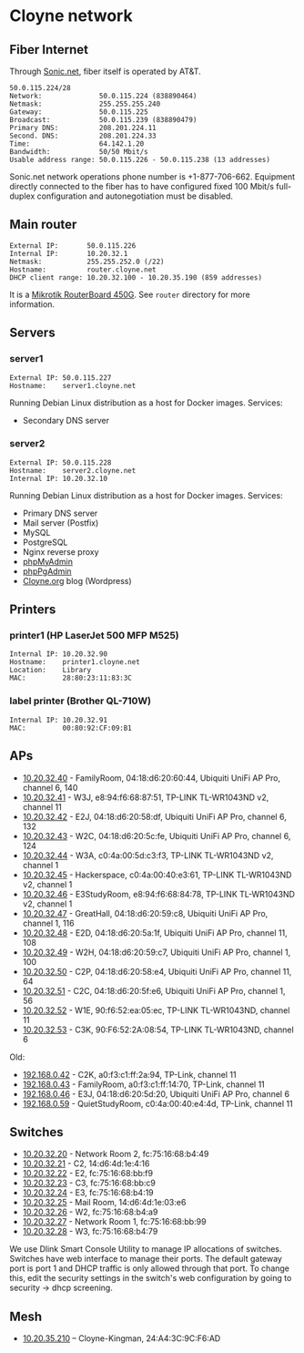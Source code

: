 # Cloyne network

## Fiber Internet

Through [Sonic.net](http://sonic.net/), fiber itself is operated by AT&T.

    50.0.115.224/28
    Network:              50.0.115.224 (838890464)
    Netmask:              255.255.255.240
    Gateway:              50.0.115.225
    Broadcast:            50.0.115.239 (838890479)
    Primary DNS:          208.201.224.11
    Second. DNS:          208.201.224.33
    Time:                 64.142.1.20
    Bandwidth:            50/50 Mbit/s
    Usable address range: 50.0.115.226 - 50.0.115.238 (13 addresses)

Sonic.net network operations phone number is +1-877-706-662. Equipment directly connected to the fiber has to have configured fixed 100 Mbit/s full-duplex configuration and autonegotiation must be disabled.

## Main router

    External IP:       50.0.115.226
    Internal IP:       10.20.32.1
    Netmask:           255.255.252.0 (/22)
    Hostname:          router.cloyne.net
    DHCP client range: 10.20.32.100 - 10.20.35.190 (859 addresses)

It is a [Mikrotik RouterBoard 450G](http://routerboard.com/RB450G). See `router` directory for more information.

## Servers

### server1 ###

    External IP: 50.0.115.227
    Hostname:    server1.cloyne.net

Running Debian Linux distribution as a host for Docker images. Services:
 * Secondary DNS server

### server2 ###

    External IP: 50.0.115.228
    Hostname:    server2.cloyne.net
    Internal IP: 10.20.32.10

Running Debian Linux distribution as a host for Docker images. Services:
 * Primary DNS server
 * Mail server (Postfix)
 * MySQL
 * PostgreSQL
 * Nginx reverse proxy
 * [phpMyAdmin](http://cloyne.net/phpmyadmin/)
 * [phpPgAdmin](http://cloyne.net/phppgadmin/)
 * [Cloyne.org](http://cloyne.org) blog (Wordpress)

## Printers

### printer1 (HP LaserJet 500 MFP M525) ###

    Internal IP: 10.20.32.90
    Hostname:    printer1.cloyne.net
    Location:    Library
    MAC:         28:80:23:11:83:3C

### label printer (Brother QL-710W) ###

    Internal IP: 10.20.32.91
    MAC:         00:80:92:CF:09:B1

## APs

 * [10.20.32.40](http://10.20.32.40) - FamilyRoom, 04:18:d6:20:60:44, Ubiquiti UniFi AP Pro, channel 6, 140
 * [10.20.32.41](http://10.20.32.41) - W3J, e8:94:f6:68:87:51, TP-LINK TL-WR1043ND v2, channel 11
 * [10.20.32.42](http://10.20.32.42) - E2J, 04:18:d6:20:58:df, Ubiquiti UniFi AP Pro, channel 6, 132
 * [10.20.32.43](http://10.20.32.43) - W2C, 04:18:d6:20:5c:fe, Ubiquiti UniFi AP Pro, channel 6, 124
 * [10.20.32.44](http://10.20.32.44) - W3A, c0:4a:00:5d:c3:f3, TP-LINK TL-WR1043ND v2, channel 1
 * [10.20.32.45](http://10.20.32.45) - Hackerspace, c0:4a:00:40:e3:61, TP-LINK TL-WR1043ND v2, channel 1
 * [10.20.32.46](http://10.20.32.46) - E3StudyRoom, e8:94:f6:68:84:78, TP-LINK TL-WR1043ND v2, channel 1
 * [10.20.32.47](http://10.20.32.47) - GreatHall, 04:18:d6:20:59:c8, Ubiquiti UniFi AP Pro, channel 1, 116
 * [10.20.32.48](http://10.20.32.48) - E2D, 04:18:d6:20:5a:1f, Ubiquiti UniFi AP Pro, channel 11, 108
 * [10.20.32.49](http://10.20.32.49) - W2H, 04:18:d6:20:59:c7, Ubiquiti UniFi AP Pro, channel 1, 100
 * [10.20.32.50](http://10.20.32.50) - C2P, 04:18:d6:20:58:e4, Ubiquiti UniFi AP Pro, channel 11, 64
 * [10.20.32.51](http://10.20.32.51) - C2C, 04:18:d6:20:5f:e6, Ubiquiti UniFi AP Pro, channel 1, 56
 * [10.20.32.52](http://10.20.32.52) - W1E, 90:f6:52:ea:05:ec, TP-LINK TL-WR1043ND, channel 11
 * [10.20.32.53](http://10.20.32.53) - C3K, 90:F6:52:2A:08:54, TP-LINK TL-WR1043ND, channel 6

Old:

 * [192.168.0.42](http://192.168.0.42) - C2K, a0:f3:c1:ff:2a:94, TP-Link, channel 11
 * [192.168.0.43](http://192.168.0.43) - FamilyRoom, a0:f3:c1:ff:14:70,  TP-Link, channel 11
 * [192.168.0.46](http://192.168.0.46) - E3J, 04:18:d6:20:5d:20, Ubiquiti UniFi AP Pro, channel 6
 * [192.168.0.59](http://192.168.0.59) - QuietStudyRoom, c0:4a:00:40:e4:4d, TP-Link, channel 11

## Switches

 * [10.20.32.20](http://10.20.32.20) - Network Room 2, fc:75:16:68:b4:49
 * [10.20.32.21](http://10.20.32.21) - C2, 14:d6:4d:1e:4:16
 * [10.20.32.22](http://10.20.32.22) - E2, fc:75:16:68:bb:f9
 * [10.20.32.23](http://10.20.32.23) - C3, fc:75:16:68:bb:c9
 * [10.20.32.24](http://10.20.32.24) - E3, fc:75:16:68:b4:19
 * [10.20.32.25](http://10.20.32.25) - Mail Room, 14:d6:4d:1e:03:e6
 * [10.20.32.26](http://10.20.32.26) - W2, fc:75:16:68:b4:a9
 * [10.20.32.27](http://10.20.32.27) - Network Room 1, fc:75:16:68:bb:99
 * [10.20.32.28](http://10.20.32.28) - W3, fc:75:16:68:b4:79

We use Dlink Smart Console Utility to manage IP allocations of switches. Switches have web interface to manage their ports. The default gateway port is port 1 and DHCP traffic is only allowed through that port. To change this, edit the security settings in the switch's web configuration by going to security -> dhcp screening. 

## Mesh

 * [10.20.35.210](http://10.20.35.210) – Cloyne-Kingman, 24:A4:3C:9C:F6:AD
